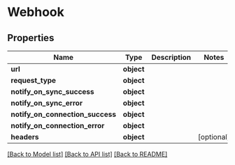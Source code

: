 # Webhook

## Properties
Name | Type | Description | Notes
------------ | ------------- | ------------- | -------------
**url** | **object** |  | 
**request_type** | **object** |  | 
**notify_on_sync_success** | **object** |  | 
**notify_on_sync_error** | **object** |  | 
**notify_on_connection_success** | **object** |  | 
**notify_on_connection_error** | **object** |  | 
**headers** | **object** |  | [optional] 

[[Back to Model list]](../README.md#documentation-for-models) [[Back to API list]](../README.md#documentation-for-api-endpoints) [[Back to README]](../README.md)

